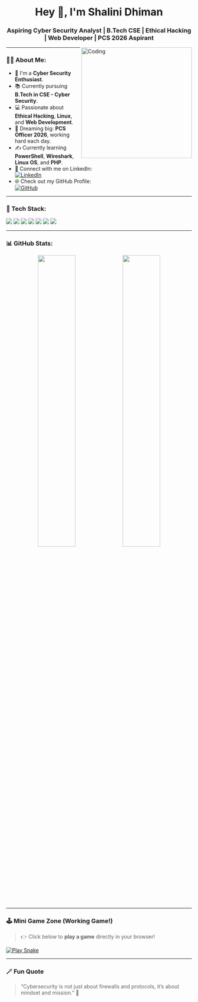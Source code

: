<h1 align="center">Hey 👋, I'm Shalini Dhiman</h1>
<h3 align="center">Aspiring Cyber Security Analyst | B.Tech CSE | Ethical Hacking | Web Developer | PCS 2026 Aspirant</h3>

<img align="right" alt="Coding" width="300" src="https://media.giphy.com/media/qgQUggAC3Pfv687qPC/giphy.gif">

---

### 👩‍💻 About Me:
- 🔐 I'm a **Cyber Security Enthusiast**.
- 📚 Currently pursuing **B.Tech in CSE - Cyber Security**.
- 💻 Passionate about **Ethical Hacking**, **Linux**, and **Web Development**.
- 🏹 Dreaming big: **PCS Officer 2026**, working hard each day.
- ✍️ Currently learning **PowerShell**, **Wireshark**, **Linux OS**, and **PHP**.
- 📩 Connect with me on LinkedIn:  
  [![LinkedIn](https://img.shields.io/badge/LinkedIn-blue?style=for-the-badge&logo=linkedin)](https://www.linkedin.com/in/shalini-dhiman-5b9529282/)
- 🌐 Check out my GitHub Profile:  
  [![GitHub](https://img.shields.io/badge/GitHub-black?style=for-the-badge&logo=github)](https://github.com/shahi0121)

---

### 🧰 Tech Stack:

<p align="left">
  <img src="https://img.shields.io/badge/Kali%20Linux-557c94?style=for-the-badge&logo=kalilinux&logoColor=white"/>
  <img src="https://img.shields.io/badge/Wireshark-1679a7?style=for-the-badge&logo=wireshark&logoColor=white"/>
  <img src="https://img.shields.io/badge/Ubuntu-E95420?style=for-the-badge&logo=ubuntu&logoColor=white"/>
  <img src="https://img.shields.io/badge/MySQL-005C84?style=for-the-badge&logo=mysql&logoColor=white"/>
  <img src="https://img.shields.io/badge/PHP-777BB4?style=for-the-badge&logo=php&logoColor=white"/>
  <img src="https://img.shields.io/badge/HTML5-e34c26?style=for-the-badge&logo=html5&logoColor=white"/>
  <img src="https://img.shields.io/badge/CSS3-264de4?style=for-the-badge&logo=css3&logoColor=white"/>
</p>

---

### 📊 GitHub Stats:
<p align="center">
  <img src="https://github-readme-stats.vercel.app/api?username=shahi0121&show_icons=true&theme=radical" width="45%" />
  <img src="https://github-readme-streak-stats.herokuapp.com?user=shahi0121&theme=radical" width="45%" />
</p>

---

### 🕹️ Mini Game Zone (Working Game!)  
> 👉 Click below to **play a game** directly in your browser!

[![Play Snake](https://img.shields.io/badge/-🎮%20Play%20Snake%20Game-brightgreen?style=for-the-badge)](https://snake-game-react-js.vercel.app/)

---

### 🪄 Fun Quote

> “Cybersecurity is not just about firewalls and protocols, it’s about mindset and mission.” 🔐

